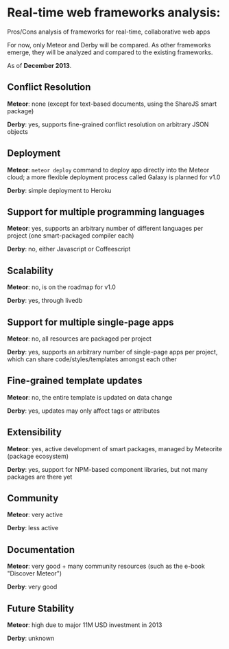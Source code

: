Real-time web frameworks analysis:
==================================

Pros/Cons analysis of frameworks for real-time, collaborative web apps

For now, only Meteor and Derby will be compared. As other frameworks emerge, they will be analyzed and compared to the existing frameworks.

As of **December 2013**.

## Conflict Resolution

**Meteor**: none (except for text-based documents, using the ShareJS smart package)

**Derby**: yes, supports fine-grained conflict resolution on arbitrary JSON objects

## Deployment

**Meteor**: `meteor deploy` command to deploy app directly into the Meteor cloud; a more flexible deployment process called Galaxy is planned for v1.0

**Derby**: simple deployment to Heroku

## Support for multiple programming languages

**Meteor**: yes, supports an arbitrary number of different languages per project (one smart-packaged compiler each)

**Derby**: no, either Javascript or Coffeescript

## Scalability

**Meteor**: no, is on the roadmap for v1.0

**Derby**: yes, through livedb

## Support for multiple single-page apps

**Meteor**: no, all resources are packaged per project

**Derby**: yes, supports an arbitrary number of single-page apps per project, which can share code/styles/templates amongst each other

## Fine-grained template updates

**Meteor**: no, the entire template is updated on data change

**Derby**: yes, updates may only affect tags or attributes

## Extensibility

**Meteor**: yes, active development of smart packages, managed by Meteorite (package ecosystem)

**Derby**: yes, support for NPM-based component libraries, but not many packages are there yet

## Community

**Meteor**: very active

**Derby**: less active

## Documentation

**Meteor**: very good + many community resources (such as the e-book "Discover Meteor")

**Derby**: very good

## Future Stability

**Meteor**: high due to major 11M USD investment in 2013 

**Derby**: unknown
